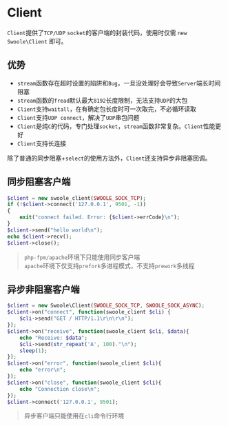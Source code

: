 # Client

 `Client`提供了`TCP/UDP` `socket`的客户端的封装代码，使用时仅需 `new Swoole\Client` 即可。

优势
----
* `stream`函数存在超时设置的陷阱和`Bug`，一旦没处理好会导致`Server`端长时间阻塞
* `stream`函数的`fread`默认最大`8192`长度限制，无法支持`UDP`的大包
* `Client`支持`waitall`，在有确定包长度时可一次取完，不必循环读取
* `Client`支持`UDP connect`，解决了`UDP`串包问题
* `Client`是纯`C`的代码，专门处理`socket`，`stream`函数非常复杂。`Client`性能更好
* `Client`支持长连接

除了普通的同步阻塞+`select`的使用方法外，`Client`还支持异步非阻塞回调。

同步阻塞客户端
-----
```php
$client = new swoole_client(SWOOLE_SOCK_TCP);
if (!$client->connect('127.0.0.1', 9501, -1))
{
	exit("connect failed. Error: {$client->errCode}\n");
}
$client->send("hello world\n");
echo $client->recv();
$client->close();
```
> `php-fpm/apache`环境下只能使用同步客户端  
> `apache`环境下仅支持`prefork`多进程模式，不支持`prework`多线程

异步非阻塞客户端
----
```php
$client = new Swoole\Client(SWOOLE_SOCK_TCP, SWOOLE_SOCK_ASYNC);
$client->on("connect", function(swoole_client $cli) {
    $cli->send("GET / HTTP/1.1\r\n\r\n");
});
$client->on("receive", function(swoole_client $cli, $data){
    echo "Receive: $data";
    $cli->send(str_repeat('A', 100)."\n");
    sleep(1);
});
$client->on("error", function(swoole_client $cli){
    echo "error\n";
});
$client->on("close", function(swoole_client $cli){
    echo "Connection close\n";
});
$client->connect('127.0.0.1', 9501);
```
> 异步客户端只能使用在`cli`命令行环境
